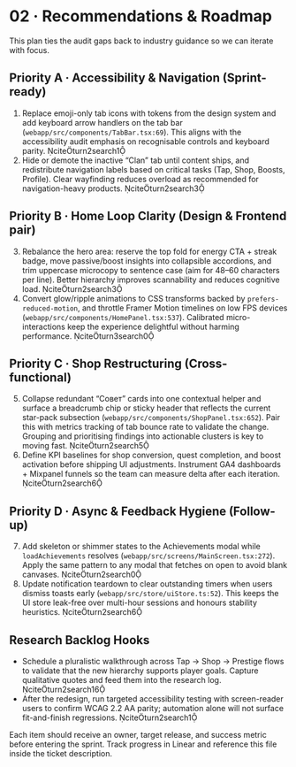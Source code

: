 # 02 · Recommendations & Roadmap

This plan ties the audit gaps back to industry guidance so we can iterate with focus.

## Priority A · Accessibility & Navigation (Sprint-ready)
1. Replace emoji-only tab icons with tokens from the design system and add keyboard arrow handlers on the tab bar (`webapp/src/components/TabBar.tsx:69`). This aligns with the accessibility audit emphasis on recognisable controls and keyboard parity. citeturn2search1
2. Hide or demote the inactive “Clan” tab until content ships, and redistribute navigation labels based on critical tasks (Tap, Shop, Boosts, Profile). Clear wayfinding reduces overload as recommended for navigation-heavy products. citeturn2search3

## Priority B · Home Loop Clarity (Design & Frontend pair)
3. Rebalance the hero area: reserve the top fold for energy CTA + streak badge, move passive/boost insights into collapsible accordions, and trim uppercase microcopy to sentence case (aim for 48–60 characters per line). Better hierarchy improves scannability and reduces cognitive load. citeturn2search3
4. Convert glow/ripple animations to CSS transforms backed by `prefers-reduced-motion`, and throttle Framer Motion timelines on low FPS devices (`webapp/src/components/HomePanel.tsx:537`). Calibrated micro-interactions keep the experience delightful without harming performance. citeturn3search0

## Priority C · Shop Restructuring (Cross-functional)
5. Collapse redundant “Совет” cards into one contextual helper and surface a breadcrumb chip or sticky header that reflects the current star-pack subsection (`webapp/src/components/ShopPanel.tsx:652`). Pair this with metrics tracking of tab bounce rate to validate the change. Grouping and prioritising findings into actionable clusters is key to moving fast. citeturn2search5
6. Define KPI baselines for shop conversion, quest completion, and boost activation before shipping UI adjustments. Instrument GA4 dashboards + Mixpanel funnels so the team can measure delta after each iteration. citeturn2search6

## Priority D · Async & Feedback Hygiene (Follow-up)
7. Add skeleton or shimmer states to the Achievements modal while `loadAchievements` resolves (`webapp/src/screens/MainScreen.tsx:272`). Apply the same pattern to any modal that fetches on open to avoid blank canvases. citeturn2search0
8. Update notification teardown to clear outstanding timers when users dismiss toasts early (`webapp/src/store/uiStore.ts:52`). This keeps the UI store leak-free over multi-hour sessions and honours stability heuristics. citeturn2search6

## Research Backlog Hooks
- Schedule a pluralistic walkthrough across Tap → Shop → Prestige flows to validate that the new hierarchy supports player goals. Capture qualitative quotes and feed them into the research log. citeturn2search16
- After the redesign, run targeted accessibility testing with screen-reader users to confirm WCAG 2.2 AA parity; automation alone will not surface fit-and-finish regressions. citeturn2search1

Each item should receive an owner, target release, and success metric before entering the sprint. Track progress in Linear and reference this file inside the ticket description.
